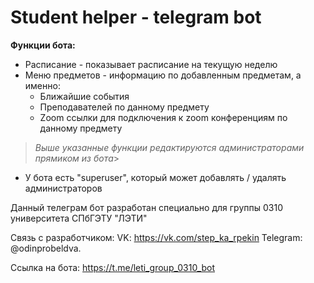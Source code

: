 # Student helper - telegram bot  

**Функции бота:**

 - Расписание - показывает расписание на текущую неделю
 - Меню предметов - информацию по добавленным предметам, а именно:
	- Ближайшие события
	- Преподавателей по данному предмету
	- Zoom ссылки для подключения к zoom конференциям по данному предмету
 

>  *Выше указанные функции редактируются администраторами прямиком из бота*> 

 
 - У бота есть "superuser", который может добавлять / удалять
   администраторов


Данный телеграм бот разработан специально для группы 0310 университета СПбГЭТУ "ЛЭТИ"

Связь с разработчиком:
VK: https://vk.com/step_ka_rpekin
Telegram: @odinprobeldva.


Ссылка на бота: https://t.me/leti_group_0310_bot
